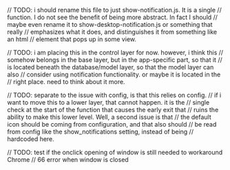 // TODO: i should rename this file to just show-notification.js. It is a single
// function. I do not see the benefit of being more abstract. In fact I should
// maybe even rename it to show-desktop-notification.js or something that really
// emphasizes what it does, and distinguishes it from something like an html
// element that pops up in some view.

// TODO: i am placing this in the control layer for now. however, i think this
// somehow belongs in the base layer, but in the app-specific part, so that it
// is located beneath the database/model layer, so that the model layer can also
// consider using notification functionality. or maybe it is located in the
// right place. need to think about it more.

// TODO: separate to the issue with config, is that this relies on config.
// if i want to move this to a lower layer, that cannot happen. it is the
// single check at the start of the function that causes the early exit that
// ruins the ability to make this lower level. Well, a second issue is that
// the default icon should be coming from configuration, and that also should
// be read from config like the show_notifications setting, instead of being
// hardcoded here.

// TODO: test if the onclick opening of window is still needed to workaround Chrome
// 66 error when window is closed

